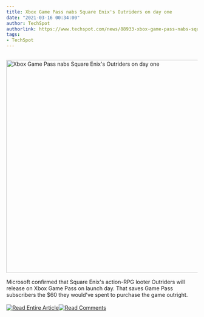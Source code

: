 ```yaml
---
title: Xbox Game Pass nabs Square Enix's Outriders on day one
date: "2021-03-16 00:34:00"
author: TechSpot
authorlink: https://www.techspot.com/news/88933-xbox-game-pass-nabs-square-enix-outriders-day.html
tags:
- TechSpot
---
```

<a href="https://www.techspot.com/news/88933-xbox-game-pass-nabs-square-enix-outriders-day.html" target="_blank"><img src="https://static.techspot.com/images2/news/ts3_thumbs/2021/03/2021-03-15-ts3_thumbs-1f4.jpg" width="800" height="560" style="padding: 15px 0" title="Xbox Game Pass nabs Square Enix's Outriders on day one" /></a><br />Microsoft confirmed that Square Enix's action-RPG looter Outriders will release on Xbox Game Pass on launch day. That saves Game Pass subscribers the $60 they would've spent to purchase the game outright.<br /><br /><a href="https://www.techspot.com/news/88933-xbox-game-pass-nabs-square-enix-outriders-day.html"><img src="https://static.techspot.com/images/rss/rss_buttons_01.png" border="0" alt="Read Entire Article" /></a><a href="https://www.techspot.com/news/88933-xbox-game-pass-nabs-square-enix-outriders-day.html#comments"><img src="https://static.techspot.com/images/rss/rss_buttons_02.png" border="0" alt="Read Comments" /></a><br /><br />